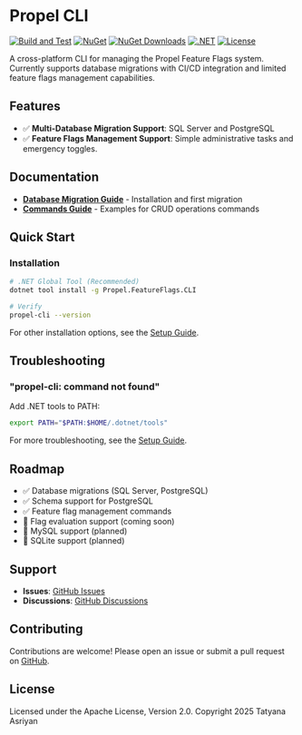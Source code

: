 ﻿# Propel CLI

[![Build and Test](https://github.com/Treiben/propel-cli/actions/workflows/build.yml/badge.svg)](https://github.com/Treiben/propel-cli/actions/workflows/build.yml)
[![NuGet](https://img.shields.io/nuget/v/Propel.FeatureFlags.CLI.svg)](https://www.nuget.org/packages/Propel.FeatureFlags.CLI/)
[![NuGet Downloads](https://img.shields.io/nuget/dt/Propel.FeatureFlags.CLI.svg)](https://www.nuget.org/packages/Propel.FeatureFlags.CLI/)
[![.NET](https://img.shields.io/badge/.NET-9.0-512BD4)](https://dotnet.microsoft.com/download)
[![License](https://img.shields.io/badge/License-Apache%202.0-blue.svg)](LICENSE)

A cross-platform CLI for managing the Propel Feature Flags system. Currently supports database migrations with CI/CD integration and limited feature flags management capabilities.

## Features

- ✅ **Multi-Database Migration Support**: SQL Server and PostgreSQL
- ✅ **Feature Flags Management Support**: Simple administrative tasks and emergency toggles.

## Documentation

- **[Database Migration Guide](./docs/cli_migrations_guide.md)** - Installation and first migration
- **[Commands Guide](./docs/cli_commands_guide.md)** - Examples for CRUD operations commands

## Quick Start

### Installation

```bash
# .NET Global Tool (Recommended)
dotnet tool install -g Propel.FeatureFlags.CLI

# Verify
propel-cli --version
```

For other installation options, see the [Setup Guide](./docs/setup_guide.md).

## Troubleshooting

### "propel-cli: command not found"
Add .NET tools to PATH:
```bash
export PATH="$PATH:$HOME/.dotnet/tools"
```

For more troubleshooting, see the [Setup Guide](./docs/setup_guide.md#troubleshooting-first-time-setup).

## Roadmap

- ✅ Database migrations (SQL Server, PostgreSQL)
- ✅ Schema support for PostgreSQL
- ✅ Feature flag management commands
- 🔄 Flag evaluation support (coming soon)
- 🔄 MySQL support (planned)
- 🔄 SQLite support (planned)

## Support
- **Issues**: [GitHub Issues](https://github.com/Treiben/propel-cli/issues)
- **Discussions**: [GitHub Discussions](https://github.com/Treiben/propel-cli/discussions)

## Contributing
Contributions are welcome! Please open an issue or submit a pull request on [GitHub](https://github.com/Treiben/propel-cli).

## License
Licensed under the Apache License, Version 2.0.
Copyright 2025 Tatyana Asriyan
